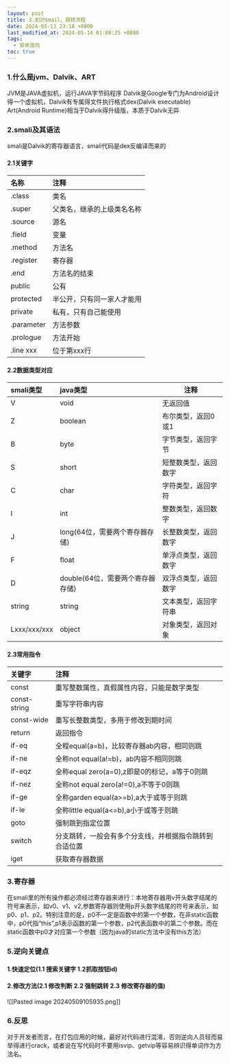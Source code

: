 ```yaml
---
layout: post
title: 3.初识smail、跳转流程
date: 2024-05-13 23:18 +0800
last_modified_at: 2024-05-14 01:08:25 +0800
tags:
  - 安卓逆向
toc: true
---
```

### 1.什么是jvm、Dalvik、ART
JVM是JAVA虚拟机，运行JAVA字节码程序
Dalvik是Google专门为Android设计得一个虚拟机，Dalvik有专属得文件执行格式dex(Dalvik executable)
Art(Android Runtime)相当于Dalvik得升级版，本质于Dalvik无异
### 2.smali及其语法
smali是Dalvik的寄存器语言，smali代码是dex反编译而来的
#### 2.1关键字

| 名称         | 注释            |
| :--------- | :------------ |
| .class     | 类名            |
| .super     | 父类名，继承的上级类名名称 |
| .source    | 源名            |
| .field     | 变量            |
| .method    | 方法名           |
| .register  | 寄存器           |
| .end       | 方法名的结束        |
| public     | 公有            |
| protected  | 半公开，只有同一家人才能用 |
| private    | 私有，只有自己能使用    |
| .parameter | 方法参数          |
| .prologue  | 方法开始          |
| .line xxx  | 位于第xxx行       |
#### 2.2数据类型对应
| smali类型      | java类型                | 注释         |
| :----------- | :-------------------- | ---------- |
| V            | void                  | 无返回值       |
| Z            | boolean               | 布尔类型，返回0或1 |
| B            | byte                  | 字节类型，返回字节  |
| S            | short                 | 短整数类型，返回数字 |
| C            | char                  | 字符类型，返回字符  |
| I            | int                   | 整数类型，返回数字  |
| J            | long(64位，需要两个寄存器存储)   | 长整数类型，返回数字 |
| F            | float                 | 单浮点类型，返回数字 |
| D            | double(64位，需要两个寄存器存储) | 双浮点类型，返回数字 |
| string       | string                | 文本类型，返回字符串 |
| Lxxx/xxx/xxx | object                | 对象类型，返回对象  |
#### 2.3常用指令

| 关键字          | 注释                               |
| :----------- | :------------------------------- |
| const        | 重写整数属性，真假属性内容，只能是数字类型            |
| const-string | 重写字符串内容                          |
| const-wide   | 重写长整数类型，多用于修改到期时间                |
| return       | 返回指令                             |
| if-eq        | 全程equal(a=b)，比较寄存器ab内容，相同则跳      |
| if-ne        | 全称not equal(a!=b)，ab内容不相同则跳      |
| if-eqz       | 全称equal zero(a=0),z即是0的标记，a等于0则跳 |
| if-nez       | 全称not equal zero(a!=0),a不等于0则跳   |
| if-ge        | 全称garden equal(a>=b),a大于或等于则跳    |
| if-le        | 全称little equal(a<=b),a小于或等于则跳    |
| goto         | 强制跳到指定位置                         |
| switch       | 分支跳转，一般会有多个分支线，并根据指令跳转到合适位置      |
| iget         | 获取寄存器数据                          |

### 3.寄存器
在smali里的所有操作都必须经过寄存器来进行：本地寄存器用v开头数字结尾的符号来表示，如v0、v1、v2,参数寄存器则使用p开头数字结尾的符号来表示，如p0、p1、p2。特别注意的是，p0不一定是函数中的第一个参数，在非static函数中，p0代指“this”,p1表示函数的第一个参数，p2代表函数中的第二个参数。而在static函数中p0才对应第一个参数（因为java的static方法中没有this方法）

### 5.逆向关键点
#### 1.快速定位(1.1 搜索关键字 1.2抓取按钮id)
#### 2.修改方法(2.1 修改判断 2.2 强制跳转 2.3 修改寄存器的值)

![[Pasted image 20240509105935.png]]

### 6.反思
对于开发者而言，在打包应用的时候，最好对代码进行混淆，否则逆向人员轻而易举得进行crack，或者说在写代码时不要用isvip、getvip等容易辨识得单词作为方法名。

